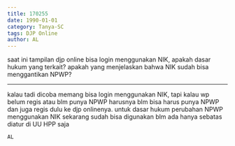 ```yaml
---
title: 170255
date: 1990-01-01
category: Tanya-SC
tags: DJP Online
author: AL
---
```


saat ini tampilan djp online bisa login menggunakan NIK, apakah dasar hukum yang terkait? apakah yang menjelaskan bahwa NIK sudah bisa menggantikan NPWP?

---

kalau tadi dicoba memang bisa login menggunakan NIK, tapi kalau wp belum regis atau blm punya NPWP harusnya blm bisa harus punya NPWP dan juga regis dulu ke djp onlinenya. untuk dasar hukum perubahan NPWP menggunakan NIK sekarang sudah bisa digunakan blm ada hanya sebatas diatur di UU HPP saja

`AL`
